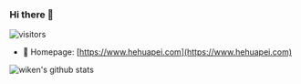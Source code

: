 ### Hi there 👋  

![visitors](https://visitor-badge.laobi.icu/badge?page_id=hehuapei.hehuapei)

- 💬 Homepage: [https://www.hehuapei.com](https://www.hehuapei.com)

![wiken's github stats](https://github-readme-stats.vercel.app/api?username=hehuapei&show_icons=true)
<!--
**hehuapei/hehuapei** is a ✨ _special_ ✨ repository because its `README.md` (this file) appears on your GitHub profile.

Here are some ideas to get you started:

- 🔭 I’m currently working on ...
- 🌱 I’m currently learning ...
- 👯 I’m looking to collaborate on ...
- 🤔 I’m looking for help with ...

- 📫 How to reach me: ...
- 😄 Pronouns: ...
- ⚡ Fun fact: ...
-->
